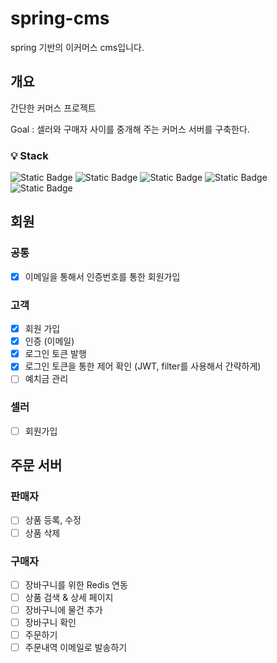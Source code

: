 # spring-cms
spring 기반의 이커머스 cms입니다.

## 개요
간단한 커머스 프로젝트

Goal : 셀러와 구매자 사이를 중개해 주는 커머스 서버를 구축한다.

### 💡 Stack
![Static Badge](https://img.shields.io/badge/spring-passing?style=for-the-badge&logo=spring&logoColor=white&color=%236DB33F)
![Static Badge](https://img.shields.io/badge/jpa-passing?style=for-the-badge&logo=hibernate&logoColor=white&color=%2359666C)
![Static Badge](https://img.shields.io/badge/redis-passing?style=for-the-badge&logo=redis&logoColor=white&color=%23DC382D)
![Static Badge](https://img.shields.io/badge/docker-passing?style=for-the-badge&logo=docker&logoColor=white&color=%232496ED)
![Static Badge](https://img.shields.io/badge/aws-passing?style=for-the-badge&logo=amazon-aws&logoColor=white&color=%23232F3E)

## 회원
### 공통
- [x] 이메일을 통해서 인증번호를 통한 회원가입

### 고객
- [x] 회원 가입
- [x] 인증 (이메일)
- [x] 로그인 토큰 발행
- [x] 로그인 토큰을 통한 제어 확인 (JWT, filter를 사용해서 간략하게)
- [ ] 예치금 관리

### 셀러
- [ ] 회원가입

## 주문 서버
### 판매자
- [ ] 상품 등록, 수정
- [ ] 상품 삭제

### 구매자
- [ ] 장바구니를 위한 Redis 연동
- [ ] 상품 검색 & 상세 페이지
- [ ] 장바구니에 물건 추가
- [ ] 장바구니 확인
- [ ] 주문하기
- [ ] 주문내역 이메일로 발송하기
